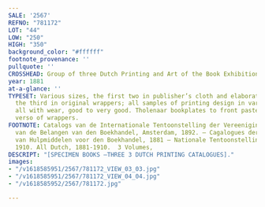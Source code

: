 ```yaml
---
SALE: '2567'
REFNO: "781172"
LOT: "44"
LOW: "250"
HIGH: "350"
background_color: "#ffffff"
footnote_provenance: ''
pullquote: ''
CROSSHEAD: Group of three Dutch Printing and Art of the Book Exhibition Catalogs.
year: 1881
at-a-glance: ''
TYPESET: Various sizes, the first two in publisher’s cloth and elaborately stamped,
  the third in original wrappers; all samples of printing design in varied color inks;
  all with wear, good to very good. Tholenaar bookplates to front paste-downs and
  verso of wrappers.
FOOTNOTE: Catalogs van de Internationale Tentoonstelling der Vereeniging tot Bevordering
  van de Belangen van den Boekhandel, Amsterdam, 1892. — Cagalogues der Tentoonstelling
  van Hulpmiddelen voor den Boekhandel, 1881 — Nationale Tentoonstelling Boek… Amsterdam,
  1910. All Dutch, 1881-1910.  3 Volumes,
DESCRIPT: "[SPECIMEN BOOKS —THREE 3 DUTCH PRINTING CATALOGUES]."
images:
- "/v1618585951/2567/781172_VIEW_03_03.jpg"
- "/v1618585951/2567/781172_VIEW_04_04.jpg"
- "/v1618585952/2567/781172.jpg"

---
```


